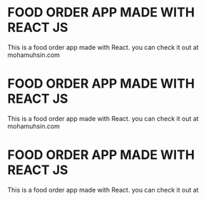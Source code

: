 # FOOD ORDER APP MADE WITH REACT JS

This is a food order app made with React.
you can check it out at mohamuhsin.com

# FOOD ORDER APP MADE WITH REACT JS

This is a food order app made with React.
you can check it out at mohamuhsin.com

# FOOD ORDER APP MADE WITH REACT JS

This is a food order app made with React.
you can check it out at 







 







